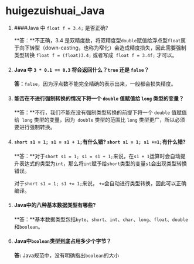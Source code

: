 # huigezuishuai_Java

1. ####Java 中 `float f = 3.4;` 是否正确?

   **答：**不正确，3.4 是双精度数，将双精度型`double`赋值给浮点型`float`属于向下转型（down-casting，也称为窄化）会造成精度损失，因此需要强制类型转换 `float f = (float)3.4;` 或者写成` float f = 3.4f;` 才可以。

2. #### **Java 中 `3 * 0.1 == 0.3` 将会返回什么？`true` 还是 `false`？**

   **答：**`false`，因为浮点数不能完全精确的表示出来，一般都会损失精度。

3. #### 能否在不进行强制转换的情况下将一个 `double` 值赋值给 `long` 类型的变量？

   **答：**不行，我们不能在没有强制类型转换的前提下将一个 `double` 值赋值给` long` 类型的变量，因为` double` 类型的范围比 `long` 类型更广，所以必须要进行强制转换。

4. #### `short s1 = 1; s1 = s1 + 1;`有什么错? `short s1 = 1; s1 +=1;`有什么错?

   **答：**对于`short s1 = 1; s1 = s1 + 1;`来说，在`s1 + 1`运算时会自动提升表达式的类型为`int`，那么将`int`赋予给`short`类型的变量`s1`会出现类型转换错误。

   对于`short s1 = 1; s1 += 1;`来说， `+=`会自动进行类型转换，因此可以正确编译。

5. #### Java中的八种基本数据类型有哪些?

   **答：**基本数据类型包括`byte`、`short`、`int`、`char`、`long`、`float`、`double`和`boolean`。

6. #### Java中`boolean`类型到底占用多少个字节？

   **答:**  Java规范中，没有明确指出`boolean`的大小